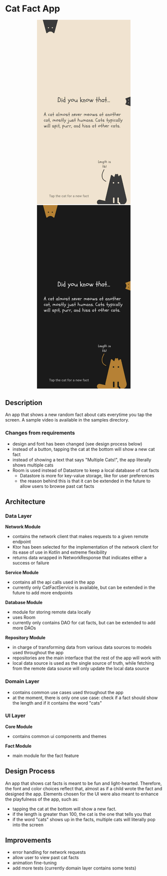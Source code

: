 # Cat Fact App

<p align="center">
    <img src="samples/light-mode.jpg" alt="sample image in light mode" width="300"/>
    <img src="samples/dark-mode.jpg" alt="sample image in dark mode" width="300px"/>
</p>

## Description
An app that shows a new random fact about cats everytime you tap the screen. A sample video is 
available in the samples directory.

### Changes from requirements
- design and font has been changed (see design process below)
- instead of a button, tapping the cat at the bottom will show a new cat fact
- instead of showing a text that says "Multiple Cats!", the app literally shows multiple cats
- Room is used instead of Datastore to keep a local database of cat facts
  - Datastore is more for key-value storage, like for user preferences
  - the reason behind this is that it can be extended in the future to allow users to browse 
    past cat facts

## Architecture
### Data Layer

**Network Module**
- contains the network client that makes requests to a given remote endpoint
- Ktor has been selected for the implementation of the network client for its ease of use in Kotlin and extreme flexibility
- returns data wrapped in NetworkResponse that indicates either a success or failure

**Service Module**
- contains all the api calls used in the app
- currently only CatFactService is available, but can be extended in the future to add more endpoints

**Database Module**
- module for storing remote data locally
- uses Room
- currently only contains DAO for cat facts, but can be extended to add more DAOs

**Repository Module**
- in charge of transforming data from various data sources to models used throughout the app
- repositories are the main interface that the rest of the app will work with
- local data source is used as the single source of truth, while fetching from the remote data source will only update the local data source

### Domain Layer
- contains common use cases used throughout the app
- at the moment, there is only one use case: check if a fact should show the length and if it contains the word "cats"

### UI Layer

**Core Module**
- contains common ui components and themes

**Fact Module**
- main module for the fact feature

## Design Process
An app that shows cat facts is meant to be fun and light-hearted. Therefore, the font and color choices reflect that, almost as if a child wrote the fact and designed the app. Elements chosen for the UI were also meant to enhance the playfulness of the app, such as:
- tapping the cat at the bottom will show a new fact.
- if the length is greater than 100, the cat is the one that tells you that
- if the word "cats" shows up in the facts, multiple cats will literally pop into the screen

## Improvements
- error handling for network requests
- allow user to view past cat facts
- animation fine-tuning
- add more tests (currently domain layer contains some tests)
